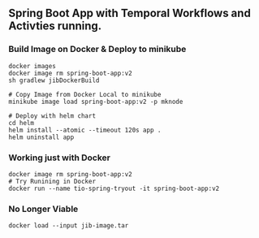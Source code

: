 ## Spring Boot App with Temporal Workflows and Activties running. 

### Build Image on Docker & Deploy to minikube
```shell
docker images
docker image rm spring-boot-app:v2
sh gradlew jibDockerBuild

# Copy Image from Docker Local to minikube 
minikube image load spring-boot-app:v2 -p mknode

# Deploy with helm chart
cd helm
helm install --atomic --timeout 120s app .
helm uninstall app
```

### Working just with Docker
```shell
docker image rm spring-boot-app:v2
# Try Runining in Docker
docker run --name tio-spring-tryout -it spring-boot-app:v2
```


### No Longer Viable
```shell
docker load --input jib-image.tar
```

